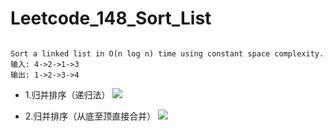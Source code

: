 # Leetcode_148_Sort_List

```

Sort a linked list in O(n log n) time using constant space complexity.
输入: 4->2->1->3
输出: 1->2->3->4

```

- 1.归并排序（递归法）
![](https://pic.leetcode-cn.com/8c47e58b6247676f3ef14e617a4686bc258cc573e36fcf67c1b0712fa7ed1699-Picture2.png)

- 2.归并排序（从底至顶直接合并）
![](https://pic.leetcode-cn.com/c1d5347aa56648afdec22372ee0ed13cf4c25347bd2bb9727b09327ce04360c2-Picture1.png)